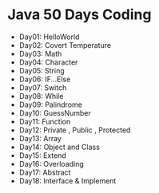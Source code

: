 # Java 50 Days Coding

- Day01: HelloWorld
- Day02: Covert Temperature
- Day03: Math
- Day04: Character
- Day05: String
- Day06: IF...Else
- Day07: Switch
- Day08: While
- Day09: Palindrome
- Day10: GuessNumber
- Day11: Function
- Day12: Private , Public , Protected
- Day13: Array
- Day14: Object and Class
- Day15: Extend
- Day16: Overloading
- Day17: Abstract
- Day18: Interface & Implement